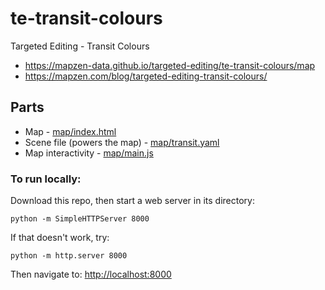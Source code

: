 # te-transit-colours
Targeted Editing - Transit Colours

* https://mapzen-data.github.io/targeted-editing/te-transit-colours/map
* https://mapzen.com/blog/targeted-editing-transit-colours/

## Parts

* Map - [map/index.html](map/index.html)
* Scene file (powers the map) - [map/transit.yaml](map/transit.yaml)
* Map interactivity - [map/main.js](map/main.js)

### To run locally:

Download this repo, then start a web server in its directory:

    python -m SimpleHTTPServer 8000
    
If that doesn't work, try:

    python -m http.server 8000
    
Then navigate to: [http://localhost:8000](http://localhost:8000)
